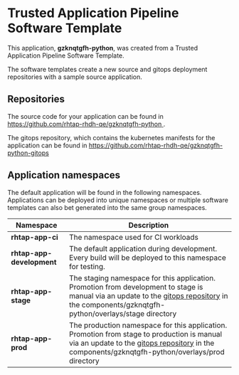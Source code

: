 # Trusted Application Pipeline Software Template

This application, **gzknqtgfh-python**, was created from a Trusted Application Pipeline Software Template.

The software templates create a new source and gitops deployment repositories with a sample source application. 

## Repositories

The source code for your application can be found in [https://github.com/rhtap-rhdh-qe/gzknqtgfh-python ](https://github.com/rhtap-rhdh-qe/gzknqtgfh-python ).
 
The gitops repository, which contains the kubernetes manifests for the application can be found in 
[https://github.com/rhtap-rhdh-qe/gzknqtgfh-python-gitops ](https://github.com/rhtap-rhdh-qe/gzknqtgfh-python-gitops ) 

## Application namespaces 

The default application will be found in the following namespaces. Applications can be deployed into unique namespaces or multiple software templates can also bet generated into the same group namespaces.  

|  Namespace   |  Description   |  
| -------- | -------- |
| **rhtap-app-ci** | The namespace used for CI workloads |
| **rhtap-app-development** | The default application during development. Every build will be deployed to this namespace for testing. |
| **rhtap-app-stage** | The staging namespace for this application. Promotion from development to stage is manual via an update to the [gitops repository](https://github.com/rhtap-rhdh-qe/gzknqtgfh-python-gitops ) in the components/gzknqtgfh-python/overlays/stage directory |
| **rhtap-app-prod** | The production namespace for this application. Promotion from stage to production is manual via an update to the [gitops repository](https://github.com/rhtap-rhdh-qe/gzknqtgfh-python-gitops ) in the components/gzknqtgfh-python/overlays/prod directory |